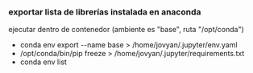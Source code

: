 ### exportar lista de librerías instalada en anaconda
ejecutar dentro de contenedor (ambiente es "base", ruta "/opt/conda")
* conda env export --name base > /home/jovyan/.jupyter/env.yaml
* /opt/conda/bin/pip freeze > /home/jovyan/.jupyter/requirements.txt
* conda env list
